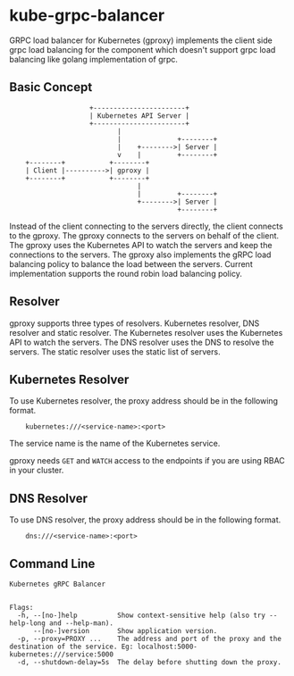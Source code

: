 # kube-grpc-balancer

GRPC load balancer for Kubernetes (gproxy) implements the client side grpc load balancing for the component which doesn't support grpc load balancing like golang implementation of grpc.

## Basic Concept

```
                    +-----------------------+
                    | Kubernetes API Server |
                    +-----------------------+
                           |
                           |              +--------+
                           |    +-------->| Server |
                           v    |         +--------+
    +--------+           +--------+
    | Client |---------->| gproxy |
    +--------+           +--------+
                                |
                                |         +--------+
                                +-------->| Server |
                                          +--------+
```

Instead of the client connecting to the servers directly, the client connects to the gproxy. The gproxy connects to the servers on behalf of the client. The gproxy uses the Kubernetes API to watch the servers and keep the connections to the servers. The gproxy also implements the gRPC load balancing policy to balance the load between the servers.
Current implementation supports the round robin load balancing policy.

## Resolver

gproxy supports three types of resolvers. Kubernetes resolver, DNS resolver and static resolver. The Kubernetes resolver uses the Kubernetes API to watch the servers. The DNS resolver uses the DNS to resolve the servers. The static resolver uses the static list of servers.

## Kubernetes Resolver

To use Kubernetes resolver, the proxy address should be in the following format.

```
    kubernetes:///<service-name>:<port>
```

The service name is the name of the Kubernetes service.

gproxy needs `GET` and `WATCH` access to the endpoints if you are using RBAC in your cluster.

## DNS Resolver

To use DNS resolver, the proxy address should be in the following format.

```
    dns:///<service-name>:<port>
```

## Command Line

```
Kubernetes gRPC Balancer


Flags:
  -h, --[no-]help          Show context-sensitive help (also try --help-long and --help-man).
      --[no-]version       Show application version.
  -p, --proxy=PROXY ...    The address and port of the proxy and the destination of the service. Eg: localhost:5000-kubernetes:///service:5000
  -d, --shutdown-delay=5s  The delay before shutting down the proxy.
```
